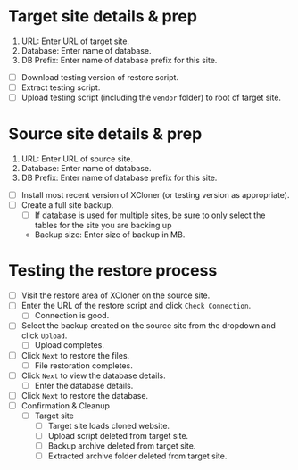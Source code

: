 # Target site details & prep
1. URL: Enter URL of target site.
1. Database: Enter name of database.
1. DB Prefix: Enter name of database prefix for this site.

- [ ] Download testing version of restore script.
- [ ] Extract testing script.
- [ ] Upload testing script (including the `vendor` folder) to root of target site.

# Source site details & prep
1. URL: Enter URL of source site.
1. Database: Enter name of database.
1. DB Prefix: Enter name of database prefix for this site.

- [ ] Install most recent version of XCloner (or testing version as appropriate).
- [ ] Create a full site backup.
  - [ ] If database is used for multiple sites, be sure to only select the tables for the site you are backing up
  - Backup size: Enter size of backup in MB.
  
# Testing the restore process
- [ ] Visit the restore area of XCloner on the source site. 
- [ ] Enter the URL of the restore script and click `Check Connection`.
  - [ ] Connection is good.
- [ ] Select the backup created on the source site from the dropdown and click `Upload`.
  - [ ] Upload completes.
- [ ] Click `Next` to restore the files.
  - [ ] File restoration completes.
- [ ] Click `Next` to view the database details.
  - [ ] Enter the database details.
- [ ] Click `Next` to restore the database.
- [ ] Confirmation & Cleanup
  - [ ] Target site
    - [ ] Target site loads cloned website.
    - [ ] Upload script deleted from target site.
    - [ ] Backup archive deleted from target site.
    - [ ] Extracted archive folder deleted from target site.
